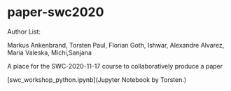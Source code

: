 # paper-swc2020

Author List:

Markus Ankenbrand, Torsten Paul, Florian Goth, Ishwar, Alexandre Alvarez, Maria Valeska, Michi,Sanjana 


A place for the SWC-2020-11-17 course to collaboratively produce a paper

[swc_workshop_python.ipynb](Jupyter Notebook by Torsten.)

